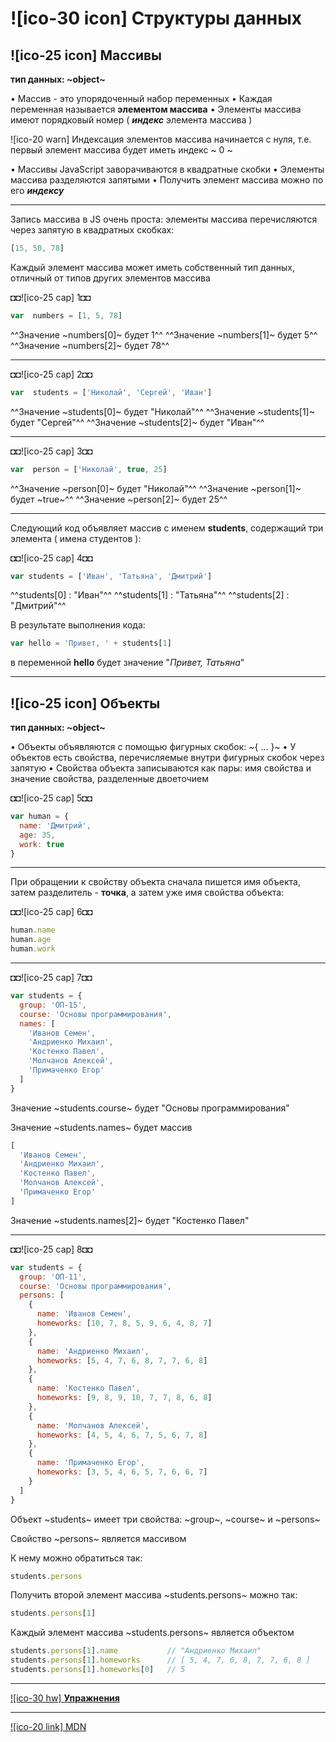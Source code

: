 # ![ico-30 icon] Структуры данных

## ![ico-25 icon] Массивы

**тип данных: ~object~**

• Массив - это упорядоченный набор переменных
• Каждая переменная называется **элементом массива**
• Элементы массива имеют порядковый номер ( **_индекс_** элемента массива )

![ico-20 warn] Индексация элементов массива начинается с нуля, т.е. первый элемент массива будет иметь индекс ~ 0 ~

• Массивы JavaScript заворачиваются в квадратные скобки
• Элементы массива разделяются запятыми
• Получить элемент массива можно по его **_индексу_**

_____________________________________________________________

Запись массива в JS очень проста: элементы массива перечисляются через запятую в квадратных скобках:

~~~js
[15, 50, 78]
~~~

Каждый элемент массива может иметь собственный тип данных, отличный от типов других элементов массива

◘◘![ico-25 cap] 1◘◘

~~~js
var  numbers = [1, 5, 78]
~~~


^^Значение    ~numbers[0]~     будет     1^^
^^Значение    ~numbers[1]~     будет     5^^
^^Значение    ~numbers[2]~     будет     78^^

________________________________________________________

◘◘![ico-25 cap] 2◘◘

~~~js
var  students = ['Николай', 'Сергей', 'Иван']
~~~


^^Значение    ~students[0]~     будет     "Николай"^^
^^Значение    ~students[1]~     будет     "Сергей"^^
^^Значение    ~students[2]~     будет     "Иван"^^

________________________________________________________

◘◘![ico-25 cap] 3◘◘

~~~js
var  person = ['Николай', true, 25]
~~~

^^Значение    ~person[0]~     будет     "Николай"^^
^^Значение    ~person[1]~     будет     ~true~^^
^^Значение    ~person[2]~     будет     25^^

________________________________________________________

Следующий код объявляет массив с именем **students**, содержащий три элемента ( имена студентов ):

◘◘![ico-25 cap] 4◘◘

~~~js
var students = ['Иван', 'Татьяна', 'Дмитрий']
~~~

^^students[0] :  "Иван"^^
^^students[1] :  "Татьяна"^^
^^students[2] :  "Дмитрий"^^

В результате выполнения кода:

~~~js
var hello = 'Привет, ' + students[1]
~~~
в переменной  **hello**  будет значение "*Привет, Татьяна*"

_____________________________________________________________

## ![ico-25 icon] Объекты

**тип данных: ~object~**

• Объекты объявляются с помощью фигурных скобок: ~{ ... }~
• У объектов есть свойства, перечисляемые внутри фигурных скобок через запятую
• Свойства объекта записываются как пары: имя свойства и значение свойства, разделенные двоеточием


◘◘![ico-25 cap] 5◘◘

~~~js
var human = {
  name: 'Дмитрий',
  age: 35,
  work: true
}
~~~

_____________________________________________________________

При обращении к свойству объекта сначала пишется имя объекта,
затем разделитель - **точка**,
а затем уже имя свойства объекта:


◘◘![ico-25 cap] 6◘◘

~~~js
human.name
human.age
human.work
~~~

________________________________________________________

◘◘![ico-25 cap] 7◘◘

~~~js
var students = {
  group: 'ОП-15',
  course: 'Основы программирования',
  names: [
    'Иванов Семен',
    'Андриенко Михаил',
    'Костенко Павел',
    'Молчанов Алексей',
    'Примаченко Егор'
  ]
}
~~~

Значение  ~students.course~  будет "Основы программирования"

Значение ~students.names~ будет массив

~~~js
[
  'Иванов Семен',
  'Андриенко Михаил',
  'Костенко Павел',
  'Молчанов Алексей',
  'Примаченко Егор'
]
~~~

Значение ~students.names[2]~ будет "Костенко Павел"

________________________________________________________

◘◘![ico-25 cap] 8◘◘

~~~js
var students = {
  group: 'ОП-11',
  course: 'Основы программирования',
  persons: [
    {
      name: 'Иванов Семен',
      homeworks: [10, 7, 8, 5, 9, 6, 4, 8, 7]
    },
    {
      name: 'Андриенко Михаил',
      homeworks: [5, 4, 7, 6, 8, 7, 7, 6, 8]
    },
    {
      name: 'Костенко Павел',
      homeworks: [9, 8, 9, 10, 7, 7, 8, 6, 8]
    },
    {
      name: 'Молчанов Алексей',
      homeworks: [4, 5, 4, 6, 7, 5, 6, 7, 8]
    },
    {
      name: 'Примаченко Егор',
      homeworks: [3, 5, 4, 6, 5, 7, 6, 6, 7]
    }
  ]
}
~~~

Объект  ~students~  имеет три свойства: ~group~,  ~course~  и  ~persons~

Свойство  ~persons~  является массивом

К нему можно обратиться так:

~~~js
students.persons
~~~

Получить второй элемент массива ~students.persons~ можно так:

~~~js
students.persons[1]
~~~

Каждый элемент массива ~students.persons~ является объектом

~~~js      
students.persons[1].name           // "Андриенко Михаил"
students.persons[1].homeworks      // [ 5, 4, 7, 6, 8, 7, 7, 6, 8 ]
students.persons[1].homeworks[0]   // 5
~~~

_____________________________________________________________

[![ico-30 hw] **Упражнения**](test/dataStructures)

________________________________________________________

[![ico-20 link] MDN](external/mdn-data-structures)
